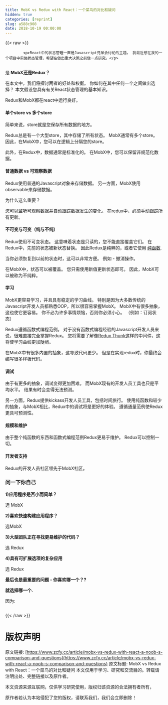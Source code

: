 ```yaml
---
title: MobX vs Redux with React：一个菜鸟的对比和疑问
hidden: true
categories: [reprint]
slug: a588c908
date: 2018-10-19 00:00:00
---
```


{{< raw >}}

            <p>React中的状态管理一直是Javascript兄弟会讨论的主题。 我最近想在我的一个项目中实施状态管理，希望在做出重大决策之前做一点研究。</p>
<p><img src="https://p0.ssl.qhimg.com/t01c21a5f915093f515.jpg" alt=""></p>
<p>是<strong> MobX还是Redux？</strong></p>
<p>在本文中，我们将探讨两者的好处和权衡。 你如何在其中任何一个之间做出选择？ 本文假设您具有有关React状态管理的基本知识。</p>
<p>Redux和MobX都在react中运行良好。</p>
<h4>单个store vs 多个store</h4>
<p>简单来说，store就是您保存所有数据的地方。</p>
<p>Redux总是有一个大型store，其中存储了所有状态。 MobX通常有多个store。 因此，在MobX中，您可以在逻辑上分隔您的store。</p>
<p>此外，在Redux中，数据通常是标准化的。 在MobX中，您可以保留非规范化数据。</p>
<h4>普通数据 vs 可观察数据</h4>
<p>Redux使用普通的Javascript对象来存储数据。 另一方面，MobX使用observable来存储数据。</p>
<p>为什么这么重要？</p>
<p>您可以监听可观察数据并自动跟踪数据发生的变化。 在redux中，必须手动跟踪所有更新。</p>
<h4>不可变与可变（纯与不纯）</h4>
<p>Redux使用不可变状态。 这意味着状态是只读的，您不能直接覆盖它们。 在Redux中，先前的状态被新状态替换。 因此Redux是纯粹的，或者它使用 <a href="https://medium.com/javascript-scene/master-the-javascript-interview-what-is-a-pure-function-d1c076bec976">纯函数</a>.</p>
<p>当你必须恢复到以前的状态时，这可以非常方便。 例如 - 撤消操作。</p>
<p>在MobX中，状态可以被覆盖。 您只需使用新值更新状态即可。 因此，MobX可以被称为不纯粹。</p>
<h4><strong>学习</strong></h4>
<p>MobX更容易学习，并且具有稳定的学习曲线。 特别是因为大多数传统的Javascript开发人员都熟悉OOP，所以很容易掌握MobX。 MobX中有很多抽象，这也使它更容易。 你不必为许多事情烦恼，否则你必须小心。 （例如：订阅状态）</p>
<p>Redux遵循函数式编程范例。 对于没有函数式编程经验的Javascript开发人员来说，很难直接完全掌握Redux。 您将需要了解像<a href="https://github.com/gaearon/redux-thunk">Redux Thunk</a>这样的中间件，这将使学习曲线更加陡峭。</p>
<p>在MobX中有很多内置的抽象，这导致代码更少。 但是在实现redux时，你最终会编写很多样板代码。</p>
<h4><strong>调试</strong></h4>
<p>由于有更多的抽象，调试变得更加困难。 而MobX现有的开发人员工具也只是平均水平。 结果有时会变得无法预测。</p>
<p>另一方面，Redux提供kickass开发人员工具，包括时间旅行。 使用纯函数和较少的抽象，与MobX相比，Redux中的调试将是更好的体验。 遵循通量范例使Redux更具可预测性。</p>
<h4>规模和维护</h4>
<p>由于整个纯函数的东西和函数式编程范例Redux更易于维护。 Redux可以控制一切。</p>
<h4>开发者支持</h4>
<p>Redux的开发人员社区领先于MobX社区。</p>
<h3>问一下你自己</h3>
<p><strong>1)应用程序是否小而简单？</strong></p>
<p>选 MobX</p>
<p><strong>2)喜欢快速构建应用程序？</strong></p>
<p>选MobX</p>
<p><strong>3)大型团队正在寻找更易维护的代码？</strong></p>
<p>选 Redux</p>
<p><strong>4)具有可扩展选项的复杂应用</strong></p>
<p>选 Redux</p>
<p><strong>最后也是最重要的问题 - 你喜欢哪一个？?</strong></p>
<p><strong>就选择哪一个.</strong></p>
<p>因为:</p>
<p><img src="https://p0.ssl.qhimg.com/t01364fba67bb856029.gif" alt=""></p>

          
{{< /raw >}}

# 版权声明
原文链接: [https://www.zcfy.cc/article/mobx-vs-redux-with-react-a-noob-s-comparison-and-questions](https://www.zcfy.cc/article/mobx-vs-redux-with-react-a-noob-s-comparison-and-questions)
原文标题: MobX vs Redux with React：一个菜鸟的对比和疑问
本文仅用于学习、研究和交流目的。转载请注明出处、完整链接以及原作者。 

本文资源来源互联网，仅供学习研究使用，版权归该资源的合法拥有者所有，

原作者若认为本站侵犯了您的版权，请联系我们，我们会立即删除！
